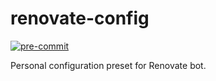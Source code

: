 # renovate-config

[![pre-commit](https://github.com/KSmanis/renovate-config/workflows/pre-commit/badge.svg)](https://github.com/KSmanis/renovate-config/actions?workflow=pre-commit)

Personal configuration preset for Renovate bot.
